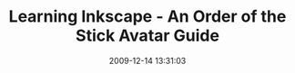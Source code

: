 ---
date: 2009-12-14 13:31:03
link:
  source: delicious
  source_url: https://del.icio.us/roytang
  text: Learning Inkscape - An Order of the Stick Avatar Guide
  url: http://www.trazoi.net/tutorials/inkscape/oots/index.html
slug: learning-inkscape-an-order-of-the-stick-avatar-guide
source: delicious
tags:
- howto
- comics
- art
- tutorials
- graphics
title: Learning Inkscape - An Order of the Stick Avatar Guide
---
